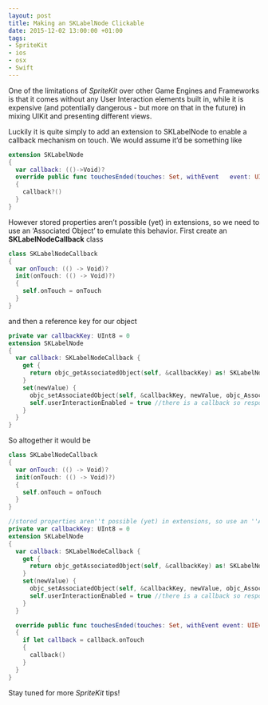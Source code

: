 ```yaml
---
layout: post
title: Making an SKLabelNode Clickable
date: 2015-12-02 13:00:00 +01:00
tags:
- SpriteKit
- ios
- osx
- Swift
---
```

One of the limitations of *SpriteKit* over other Game Engines and Frameworks is that it comes without any User Interaction elements built in, while it is expensive (and potentially dangerous - but more on that in the future) in mixing UIKit and presenting different views.

Luckily it is quite simply to add an extension to SKLabelNode to enable a callback mechanism on touch. We would assume it’d be something like

```swift
extension SKLabelNode
{
  var callback: (()->Void)?
  override public func touchesEnded(touches: Set, withEvent   event: UIEvent?)
  {
    callback?()
  }
}
```

However stored properties aren’t possible (yet) in extensions, so we need to use an ‘Associated Object’ to emulate this behavior. First create an **SKLabelNodeCallback** class

```swift
class SKLabelNodeCallback
{
  var onTouch: (() -> Void)?
  init(onTouch: (() -> Void)?)
  {
    self.onTouch = onTouch
  }
}
```

and then a reference key for our object

```swift
private var callbackKey: UInt8 = 0
extension SKLabelNode
{
  var callback: SKLabelNodeCallback {
    get {
      return objc_getAssociatedObject(self, &callbackKey) as! SKLabelNodeCallback
    }
    set(newValue) {
      objc_setAssociatedObject(self, &callbackKey, newValue, objc_AssociationPolicy.OBJC_ASSOCIATION_RETAIN)
      self.userInteractionEnabled = true //there is a callback so respond to UI input
    }
  }
}
```

So altogether it would be

```swift
class SKLabelNodeCallback
{
  var onTouch: (() -> Void)?
  init(onTouch: (() -> Void)?)
  {
    self.onTouch = onTouch
  }
}

//stored properties aren''t possible (yet) in extensions, so use an ''Associated Object'' to emulate this behavior
private var callbackKey: UInt8 = 0
extension SKLabelNode
{
  var callback: SKLabelNodeCallback {
    get {
      return objc_getAssociatedObject(self, &callbackKey) as! SKLabelNodeCallback
    }
    set(newValue) {
      objc_setAssociatedObject(self, &callbackKey, newValue, objc_AssociationPolicy.OBJC_ASSOCIATION_RETAIN)
      self.userInteractionEnabled = true //there is a callback so respond to UI input
    }
  }

  override public func touchesEnded(touches: Set, withEvent event: UIEvent?)
  {
    if let callback = callback.onTouch
    {
      callback()
    }
  }
}
```

Stay tuned for more *SpriteKit* tips!
